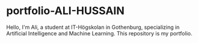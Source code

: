 # portfolio-ALI-HUSSAIN
Hello, I'm Ali, a student at IT-Högskolan in Gothenburg, specializing in Artificial Intelligence and Machine Learning.
This repository is my portfolio.
